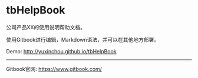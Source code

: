 # tbHelpBook

公司产品XX的使用说明帮助文档。

使用Gitbook进行编辑，Markdown语法，并可以在其他地方部署。

Demo: http://yuxinchou.github.io/tbHelpBook

---

Gitbook官网: https://www.gitbook.com/
